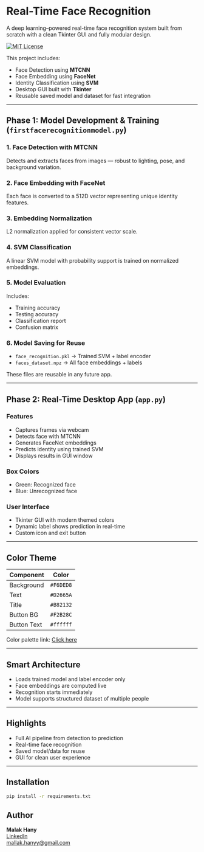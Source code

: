 # Real-Time Face Recognition

A deep learning–powered real-time face recognition system built from scratch with a clean Tkinter GUI and fully modular design.

[![MIT License](https://img.shields.io/badge/license-MIT-green.svg)](LICENSE)

This project includes:
- Face Detection using **MTCNN**
- Face Embedding using **FaceNet**
- Identity Classification using **SVM**
- Desktop GUI built with **Tkinter**
- Reusable saved model and dataset for fast integration

---

## Phase 1: Model Development & Training (`firstfacerecognitionmodel.py`)

### 1. Face Detection with MTCNN
Detects and extracts faces from images — robust to lighting, pose, and background variation.

### 2. Face Embedding with FaceNet
Each face is converted to a 512D vector representing unique identity features.

### 3. Embedding Normalization
L2 normalization applied for consistent vector scale.

### 4. SVM Classification
A linear SVM model with probability support is trained on normalized embeddings.

### 5. Model Evaluation
Includes:
- Training accuracy
- Testing accuracy
- Classification report
- Confusion matrix

### 6. Model Saving for Reuse
- `face_recognition.pkl` → Trained SVM + label encoder  
- `faces_dataset.npz` → All face embeddings + labels

These files are reusable in any future app.

---

## Phase 2: Real-Time Desktop App (`app.py`)

### Features
- Captures frames via webcam
- Detects face with MTCNN
- Generates FaceNet embeddings
- Predicts identity using trained SVM
- Displays results in GUI window

### Box Colors
- Green: Recognized face
- Blue: Unrecognized face

### User Interface
- Tkinter GUI with modern themed colors
- Dynamic label shows prediction in real-time
- Custom icon and exit button

---

## Color Theme

| Component      | Color     |
|----------------|-----------|
| Background     | `#F6DED8` |
| Text           | `#D2665A` |
| Title          | `#B82132` |
| Button BG      | `#F2B28C` |
| Button Text    | `#ffffff` |

Color palette link: [Click here](https://colorhunt.co/palette/b82132d2665af2b28cf6ded8)

---

## Smart Architecture

- Loads trained model and label encoder only
- Face embeddings are computed live
- Recognition starts immediately
- Model supports structured dataset of multiple people

---

## Highlights

- Full AI pipeline from detection to prediction
- Real-time face recognition
- Saved model/data for reuse
- GUI for clean user experience

---

## Installation

```bash
pip install -r requirements.txt
```


## Author

**Malak Hany**  
[LinkedIn](https://www.linkedin.com/in/mallakhanyy)  
mallak.hanyy@gmail.com
